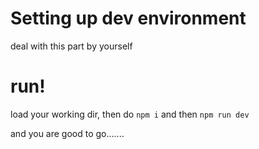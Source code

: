 # Setting up dev environment 

deal with this part by yourself 

# run!

load your working dir,
then do 
`npm i`
and then
`npm run dev` 

and you are good to go.......
